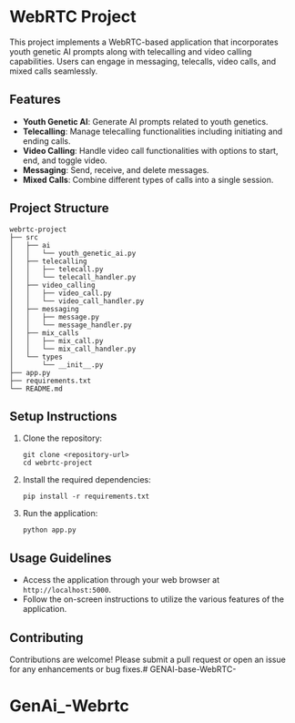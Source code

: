 # WebRTC Project

This project implements a WebRTC-based application that incorporates youth genetic AI prompts along with telecalling and video calling capabilities. Users can engage in messaging, telecalls, video calls, and mixed calls seamlessly.

## Features

- **Youth Genetic AI**: Generate AI prompts related to youth genetics.
- **Telecalling**: Manage telecalling functionalities including initiating and ending calls.
- **Video Calling**: Handle video call functionalities with options to start, end, and toggle video.
- **Messaging**: Send, receive, and delete messages.
- **Mixed Calls**: Combine different types of calls into a single session.

## Project Structure

```
webrtc-project
├── src
│   ├── ai
│   │   └── youth_genetic_ai.py
│   ├── telecalling
│   │   ├── telecall.py
│   │   └── telecall_handler.py
│   ├── video_calling
│   │   ├── video_call.py
│   │   └── video_call_handler.py
│   ├── messaging
│   │   ├── message.py
│   │   └── message_handler.py
│   ├── mix_calls
│   │   ├── mix_call.py
│   │   └── mix_call_handler.py
│   └── types
│       └── __init__.py
├── app.py
├── requirements.txt
└── README.md
```

## Setup Instructions

1. Clone the repository:
   ```
   git clone <repository-url>
   cd webrtc-project
   ```

2. Install the required dependencies:
   ```
   pip install -r requirements.txt
   ```

3. Run the application:
   ```
   python app.py
   ```

## Usage Guidelines

- Access the application through your web browser at `http://localhost:5000`.
- Follow the on-screen instructions to utilize the various features of the application.

## Contributing

Contributions are welcome! Please submit a pull request or open an issue for any enhancements or bug fixes.# GENAI-base-WebRTC-
# GenAi_-Webrtc
